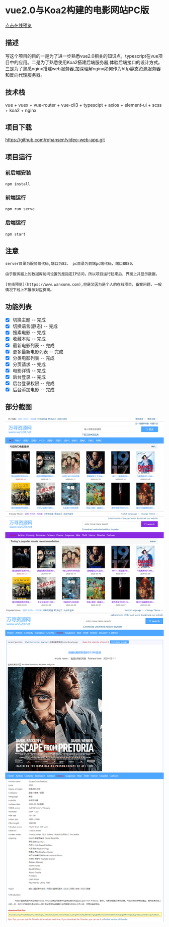 
# vue2.0与Koa2构建的电影网站PC版

[点击在线预览](https://www.wanxunm.com)

## 描述

写这个项目的目的一是为了进一步熟悉vue2.0相关的知识点，typescript在vue项目中的应用。二是为了熟悉使用Koa2搭建后端服务器,体验后端接口的设计方式。三是为了熟悉nginx搭建web服务器,加深理解nginx如何作为http静态资源服务器和反向代理服务器。


## 技术栈 

vue + vuex + vue-router + vue-cli3 + typescipt + axios + element-ui + scss  + koa2 + nginx 


## 项目下载

https://github.com/rqhansen/video-web-app.git

## 项目运行

### 前后端安装

```
npm install
```

### 前端运行

```
npm run serve
```

### 后端运行

```
npm start
```

## 注意

```
server目录为服务端代码,端口为82。 pc目录为前端pc端代码，端口8080，

由于服务器上的数据库访问设置的是指定IP访问，所以项目运行起来后，界面上并显示数据，

[在线预览](https://www.wanxunm.com),但是又因为是个人的在线项目，备案问题，一般情况下线上不展示对应页面。

```

## 功能列表

- [x] 切换主题 -- 完成
- [x] 切换语言(静态) -- 完成
- [x] 搜素电影 -- 完成
- [x] 收藏本站 -- 完成
- [x] 最新电影列表 -- 完成
- [x] 更多最新电影列表 -- 完成
- [x] 分类电影列表 -- 完成
- [x] 分页请求 -- 完成
- [x] 电影详情 -- 完成
- [x] 后台登录 -- 完成
- [x] 后台登录权限 -- 完成
- [x] 后台添加电影 -- 完成

## 部分截图

<img src="https://github.com/rqhansen/video-web-app/blob/master/pc/images/pc-four.png"/>

<img src="https://github.com/rqhansen/video-web-app/blob/master/pc/images/pc-index.png"/>

<img src="https://github.com/rqhansen/video-web-app/blob/master/pc/images/pc-two.png"/>

<img src="https://github.com/rqhansen/video-web-app/blob/master/pc/images/pc-three.png"/>

